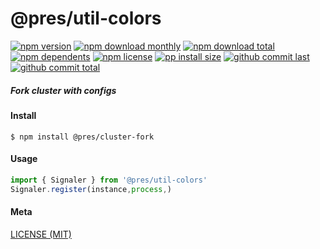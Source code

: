 # @pres/util-colors

[![npm version][badge-npm-version]][url-npm]
[![npm download monthly][badge-npm-download-monthly]][url-npm]
[![npm download total][badge-npm-download-total]][url-npm]
[![npm dependents][badge-npm-dependents]][url-github]
[![npm license][badge-npm-license]][url-npm]
[![pp install size][badge-pp-install-size]][url-pp]
[![github commit last][badge-github-last-commit]][url-github]
[![github commit total][badge-github-commit-count]][url-github]

[//]: <> (Shields)
[badge-npm-version]: https://flat.badgen.net/npm/v/@pres/cluster-fork
[badge-npm-download-monthly]: https://flat.badgen.net/npm/dm/@pres/cluster-fork
[badge-npm-download-total]:https://flat.badgen.net/npm/dt/@pres/cluster-fork
[badge-npm-dependents]: https://flat.badgen.net/npm/dependents/@pres/cluster-fork
[badge-npm-license]: https://flat.badgen.net/npm/license/@pres/cluster-fork
[badge-pp-install-size]: https://flat.badgen.net/packagephobia/install/@pres/cluster-fork
[badge-github-last-commit]: https://flat.badgen.net/github/last-commit/hoyeungw/pres
[badge-github-commit-count]: https://flat.badgen.net/github/commits/hoyeungw/pres

[//]: <> (Link)
[url-npm]: https://npmjs.org/package/@pres/cluster-fork
[url-pp]: https://packagephobia.now.sh/result?p=@pres/cluster-fork
[url-github]: https://github.com/hoyeungw/pres

##### Fork cluster with configs

#### Install
```console
$ npm install @pres/cluster-fork
```

#### Usage
```js
import { Signaler } from '@pres/util-colors'
Signaler.register(instance,process,)
```

#### Meta
[LICENSE (MIT)](LICENSE)
